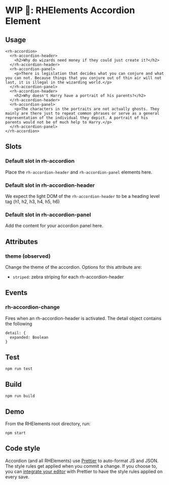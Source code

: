 # WIP 🐣: RHElements Accordion Element

## Usage

```
<rh-accordion>
  <rh-accordion-header>
    <h2>Why do wizards need money if they could just create it?</h2>
  </rh-accordion-header>
  <rh-accordion-panel>
    <p>There is legislation that decides what you can conjure and what you can not. Because things that you conjure out of thin air will not last, it is illegal in the wizarding world.</p>
  </rh-accordion-panel>
  <rh-accordion-header>
    <h2>Why doesn't Harry have a portrait of his parents?</h2>
  </rh-accordion-header>
  <rh-accordion-panel>
    <p>The characters in the portraits are not actually ghosts. They mainly are there just to repeat common phrases or serve as a general representation of the individual they depict. A portrait of his parents would not be of much help to Harry.</p>
  </rh-accordion-panel>
</rh-accordion>
```

## Slots

### Default slot in rh-accordion
Place the `rh-accordion-header` and `rh-accordion-panel` elements here.

### Default slot in rh-accordion-header
We expect the light DOM of the `rh-accordion-header` to be a heading level tag
(h1, h2, h3, h4, h5, h6)

### Default slot in rh-accordion-panel
Add the content for your accordion panel here.

## Attributes

### theme (observed)

Change the theme of the accordion. Options for this attribute are:
- `striped`: zebra striping for each rh-accordion-header

## Events

### rh-accordion-change

Fires when an rh-accordion-header is activated. The detail object contains the
following

```
detail: {
  expanded: Boolean
}
```

## Test

    npm run test

## Build

    npm run build

## Demo

From the RHElements root directory, run:

    npm start

## Code style

Accordion (and all RHElements) use [Prettier][prettier] to auto-format JS and JSON. The style rules get applied when you commit a change. If you choose to, you can [integrate your editor][prettier-ed] with Prettier to have the style rules applied on every save.

[prettier]: https://github.com/prettier/prettier/
[prettier-ed]: https://github.com/prettier/prettier/#editor-integration
[web-component-tester]: https://github.com/Polymer/web-component-tester
